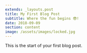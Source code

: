 ```yaml
---
extends: _layouts.post
title: My First Blog Post
subtitle: Where the fun begins 😎! 
date: 2018-09-09
section: content
image: /assets/images/locked.jpg
---
```


This is the start of your first blog post.
